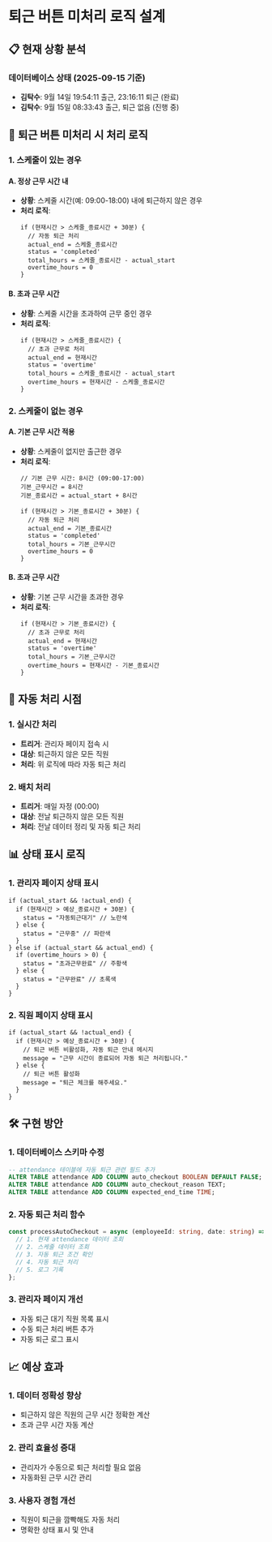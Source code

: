 # 퇴근 버튼 미처리 로직 설계

## 📋 현재 상황 분석

### 데이터베이스 상태 (2025-09-15 기준)
- **김탁수**: 9월 14일 19:54:11 출근, 23:16:11 퇴근 (완료)
- **김탁수**: 9월 15일 08:33:43 출근, 퇴근 없음 (진행 중)

## 🎯 퇴근 버튼 미처리 시 처리 로직

### 1. 스케줄이 있는 경우

#### A. 정상 근무 시간 내
- **상황**: 스케줄 시간(예: 09:00-18:00) 내에 퇴근하지 않은 경우
- **처리 로직**:
  ```
  if (현재시간 > 스케줄_종료시간 + 30분) {
    // 자동 퇴근 처리
    actual_end = 스케줄_종료시간
    status = 'completed'
    total_hours = 스케줄_종료시간 - actual_start
    overtime_hours = 0
  }
  ```

#### B. 초과 근무 시간
- **상황**: 스케줄 시간을 초과하여 근무 중인 경우
- **처리 로직**:
  ```
  if (현재시간 > 스케줄_종료시간) {
    // 초과 근무로 처리
    actual_end = 현재시간
    status = 'overtime'
    total_hours = 스케줄_종료시간 - actual_start
    overtime_hours = 현재시간 - 스케줄_종료시간
  }
  ```

### 2. 스케줄이 없는 경우

#### A. 기본 근무 시간 적용
- **상황**: 스케줄이 없지만 출근한 경우
- **처리 로직**:
  ```
  // 기본 근무 시간: 8시간 (09:00-17:00)
  기본_근무시간 = 8시간
  기본_종료시간 = actual_start + 8시간
  
  if (현재시간 > 기본_종료시간 + 30분) {
    // 자동 퇴근 처리
    actual_end = 기본_종료시간
    status = 'completed'
    total_hours = 기본_근무시간
    overtime_hours = 0
  }
  ```

#### B. 초과 근무 시간
- **상황**: 기본 근무 시간을 초과한 경우
- **처리 로직**:
  ```
  if (현재시간 > 기본_종료시간) {
    // 초과 근무로 처리
    actual_end = 현재시간
    status = 'overtime'
    total_hours = 기본_근무시간
    overtime_hours = 현재시간 - 기본_종료시간
  }
  ```

## 🔄 자동 처리 시점

### 1. 실시간 처리
- **트리거**: 관리자 페이지 접속 시
- **대상**: 퇴근하지 않은 모든 직원
- **처리**: 위 로직에 따라 자동 퇴근 처리

### 2. 배치 처리
- **트리거**: 매일 자정 (00:00)
- **대상**: 전날 퇴근하지 않은 모든 직원
- **처리**: 전날 데이터 정리 및 자동 퇴근 처리

## 📊 상태 표시 로직

### 1. 관리자 페이지 상태 표시
```
if (actual_start && !actual_end) {
  if (현재시간 > 예상_종료시간 + 30분) {
    status = "자동퇴근대기" // 노란색
  } else {
    status = "근무중" // 파란색
  }
} else if (actual_start && actual_end) {
  if (overtime_hours > 0) {
    status = "초과근무완료" // 주황색
  } else {
    status = "근무완료" // 초록색
  }
}
```

### 2. 직원 페이지 상태 표시
```
if (actual_start && !actual_end) {
  if (현재시간 > 예상_종료시간 + 30분) {
    // 퇴근 버튼 비활성화, 자동 퇴근 안내 메시지
    message = "근무 시간이 종료되어 자동 퇴근 처리됩니다."
  } else {
    // 퇴근 버튼 활성화
    message = "퇴근 체크를 해주세요."
  }
}
```

## 🛠️ 구현 방안

### 1. 데이터베이스 스키마 수정
```sql
-- attendance 테이블에 자동 퇴근 관련 필드 추가
ALTER TABLE attendance ADD COLUMN auto_checkout BOOLEAN DEFAULT FALSE;
ALTER TABLE attendance ADD COLUMN auto_checkout_reason TEXT;
ALTER TABLE attendance ADD COLUMN expected_end_time TIME;
```

### 2. 자동 퇴근 처리 함수
```typescript
const processAutoCheckout = async (employeeId: string, date: string) => {
  // 1. 현재 attendance 데이터 조회
  // 2. 스케줄 데이터 조회
  // 3. 자동 퇴근 조건 확인
  // 4. 자동 퇴근 처리
  // 5. 로그 기록
};
```

### 3. 관리자 페이지 개선
- 자동 퇴근 대기 직원 목록 표시
- 수동 퇴근 처리 버튼 추가
- 자동 퇴근 로그 표시

## 📈 예상 효과

### 1. 데이터 정확성 향상
- 퇴근하지 않은 직원의 근무 시간 정확한 계산
- 초과 근무 시간 자동 계산

### 2. 관리 효율성 증대
- 관리자가 수동으로 퇴근 처리할 필요 없음
- 자동화된 근무 시간 관리

### 3. 사용자 경험 개선
- 직원이 퇴근을 깜빡해도 자동 처리
- 명확한 상태 표시 및 안내

